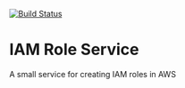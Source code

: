 [![Build Status](https://dfds.visualstudio.com/DevelopmentExcellence/_apis/build/status/IAMSYNC-ci)](https://dfds.visualstudio.com/DevelopmentExcellence/_build/latest?definitionId=961)

# IAM Role Service

A small service for creating IAM roles in AWS
